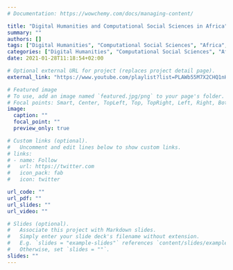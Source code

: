```yaml
---
# Documentation: https://wowchemy.com/docs/managing-content/

title: "Digital Humanities and Computational Social Sciences in Africa"
summary: ""
authors: []
tags: ["Digital Humanities", "Computational Social Sciences", "Africa", "South Africa"]
categories: ["Digital Humanities", "Computational Social Sciences", "Africa", "South Africa"]
date: 2021-01-28T11:18:54+02:00

# Optional external URL for project (replaces project detail page).
external_link: "https://www.youtube.com/playlist?list=PLAWb55M7X2CHQ1nHmH_X2630LYvVKSLgk"

# Featured image
# To use, add an image named `featured.jpg/png` to your page's folder.
# Focal points: Smart, Center, TopLeft, Top, TopRight, Left, Right, BottomLeft, Bottom, BottomRight.
image:
  caption: ""
  focal_point: ""
  preview_only: true

# Custom links (optional).
#   Uncomment and edit lines below to show custom links.
# links:
# - name: Follow
#   url: https://twitter.com
#   icon_pack: fab
#   icon: twitter

url_code: ""
url_pdf: ""
url_slides: ""
url_video: ""

# Slides (optional).
#   Associate this project with Markdown slides.
#   Simply enter your slide deck's filename without extension.
#   E.g. `slides = "example-slides"` references `content/slides/example-slides.md`.
#   Otherwise, set `slides = ""`.
slides: ""
---
```

